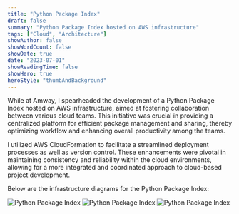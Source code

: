 ```yaml
---
title: "Python Package Index"
draft: false
summary: "Python Package Index hosted on AWS infrastructure"
tags: ["Cloud", "Architecture"]
showAuthor: false
showWordCount: false
showDate: true
date: "2023-07-01"
showReadingTime: false
showHero: true
heroStyle: "thumbAndBackground"
---
```


While at Amway, I spearheaded the development of a Python Package Index hosted on AWS infrastructure, aimed at fostering collaboration between various cloud teams. This initiative was crucial in providing a centralized platform for efficient package management and sharing, thereby optimizing workflow and enhancing overall productivity among the teams.

I utilized AWS CloudFormation to facilitate a streamlined deployment processes as well as version control. These enhancements were pivotal in maintaining consistency and reliability within the cloud environments, allowing for a more integrated and coordinated approach to cloud-based project development.

Below are the infrastructure diagrams for the Python Package Index:

![Python Package Index](/img/ppi/ppi1.png)
![Python Package Index](/img/ppi/ppi2.jpg)
![Python Package Index](/img/ppi/ppi3.jpg)